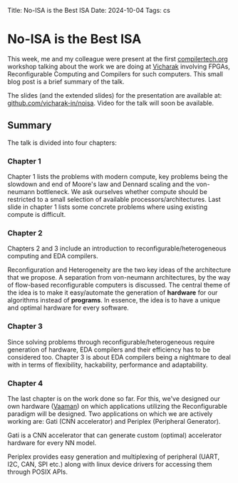 Title: No-ISA is the Best ISA
Date: 2024-10-04
Tags: cs

# No-ISA is the Best ISA

This week, me and my colleague were present at the first [compilertech.org](https://compilertech.org/) workshop talking
about the work we are doing at [Vicharak](https://vicharak.in/) involving FPGAs, Reconfigurable Computing and Compilers
for such computers. This small blog post is a brief summary of the talk.

The slides (and the extended slides) for the presentation are available
at:
[github.com/vicharak-in/noisa](https://github.com/vicharak-in/noisa).
Video for the talk will soon be available.

## Summary

The talk is divided into four chapters:

### Chapter 1

Chapter 1 lists the problems with modern compute, key problems being the
slowdown and end of Moore\'s law and Dennard scaling and the von-neumann
bottleneck. We ask ourselves whether compute should be restricted to a
small selection of available processors/architectures. Last slide in
chapter 1 lists some concrete problems where using existing compute is
difficult.

### Chapter 2

Chapters 2 and 3 include an introduction to reconfigurable/heterogeneous
computing and EDA compilers.

Reconfiguration and Heterogeneity are the two key ideas of the
architecture that we propose. A separation from von-neumann
architectures, by the way of flow-based reconfigurable computers is
discussed. The central theme of the idea is to make it easy/automate the
generation of **hardware** for our algorithms instead of **programs**.
In essence, the idea is to have a unique and optimal hardware for every
software.

### Chapter 3

Since solving problems through reconfigurable/heterogeneous require
generation of hardware, EDA compilers and their efficiency has to be
considered too. Chapter 3 is about EDA compilers being a nightmare to
deal with in terms of flexibility, hackability, performance and
adaptability.

### Chapter 4

The last chapter is on the work done so far. For this, we\'ve designed
our own hardware
([Vaaman](https://docs.vicharak.in/vicharak_sbcs/vaaman/vaaman-home/))
on which applications utilizing the Reconfigurable paradigm will be
designed. Two applications on which we are actively working are: Gati
(CNN accelerator) and Periplex (Peripheral Generator).

Gati is a CNN accelerator that can generate custom (optimal) accelerator
hardware for every NN model.

Periplex provides easy generation and multiplexing of peripheral (UART,
I2C, CAN, SPI etc.) along with linux device drivers for accessing them
through POSIX APIs.
